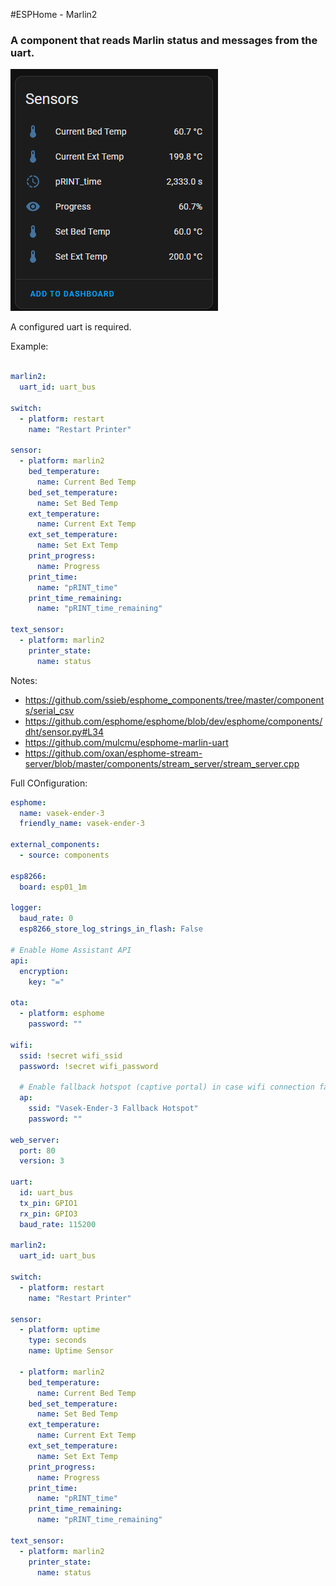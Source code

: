 #ESPHome - Marlin2
### A component that reads Marlin status and messages from the uart.
![alt text](image.png)

A configured uart is required.

Example:
```yaml

marlin2:
  uart_id: uart_bus

switch:
  - platform: restart
    name: "Restart Printer"

sensor:
  - platform: marlin2
    bed_temperature:
      name: Current Bed Temp
    bed_set_temperature:
      name: Set Bed Temp
    ext_temperature:
      name: Current Ext Temp
    ext_set_temperature:
      name: Set Ext Temp
    print_progress:
      name: Progress
    print_time:
      name: "pRINT_time"
    print_time_remaining:
      name: "pRINT_time_remaining"

text_sensor:
  - platform: marlin2
    printer_state:
      name: status
```

Notes:
* https://github.com/ssieb/esphome_components/tree/master/components/serial_csv
* https://github.com/esphome/esphome/blob/dev/esphome/components/dht/sensor.py#L34
* https://github.com/mulcmu/esphome-marlin-uart
* https://github.com/oxan/esphome-stream-server/blob/master/components/stream_server/stream_server.cpp

Full COnfiguration:
```yaml
esphome:
  name: vasek-ender-3
  friendly_name: vasek-ender-3

external_components:
  - source: components
  
esp8266:
  board: esp01_1m

logger:
  baud_rate: 0
  esp8266_store_log_strings_in_flash: False
  
# Enable Home Assistant API
api:
  encryption:
    key: "="

ota:
  - platform: esphome
    password: ""

wifi:
  ssid: !secret wifi_ssid
  password: !secret wifi_password
  
  # Enable fallback hotspot (captive portal) in case wifi connection fails
  ap:
    ssid: "Vasek-Ender-3 Fallback Hotspot"
    password: ""

web_server:
  port: 80
  version: 3
  
uart:
  id: uart_bus
  tx_pin: GPIO1
  rx_pin: GPIO3
  baud_rate: 115200

marlin2:
  uart_id: uart_bus

switch:
  - platform: restart
    name: "Restart Printer"

sensor:
  - platform: uptime
    type: seconds
    name: Uptime Sensor

  - platform: marlin2
    bed_temperature:
      name: Current Bed Temp
    bed_set_temperature:
      name: Set Bed Temp
    ext_temperature:
      name: Current Ext Temp
    ext_set_temperature:
      name: Set Ext Temp
    print_progress:
      name: Progress
    print_time:
      name: "pRINT_time"
    print_time_remaining:
      name: "pRINT_time_remaining"

text_sensor:
  - platform: marlin2
    printer_state:
      name: status
```